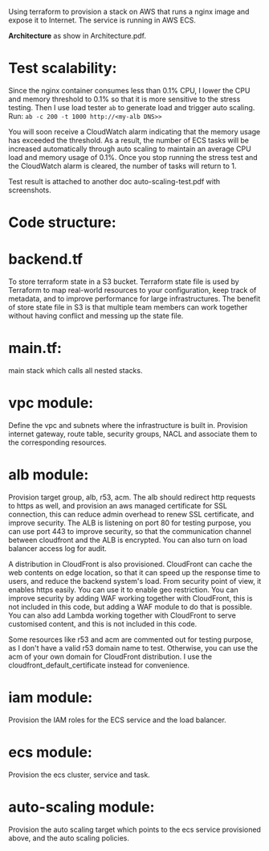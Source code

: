 Using terraform to provision a stack on AWS that runs a nginx image and expose it to Internet.
The service is running in AWS ECS.

**Architecture** as show in Architecture.pdf.


# Test scalability:
Since the nginx container consumes less than 0.1% CPU, I lower the CPU and memory threshold to 0.1% so that it is more sensitive to the stress testing. Then I use load tester `ab` to generate load and trigger auto scaling.
Run: `ab -c 200 -t 1000 http://<my-alb DNS>>`

You will soon receive a CloudWatch alarm indicating that the memory usage has exceeded the threshold. As a result, the number of ECS tasks will be increased automatically through auto scaling to maintain an average CPU load and memory usage of 0.1%. Once you stop running the stress test and the CloudWatch alarm is cleared, the number of tasks will return to 1.

Test result is attached to another doc auto-scaling-test.pdf with screenshots.

# Code structure:

# backend.tf
To store terraform state in a S3 bucket.
Terraform state file is used by Terraform to map real-world resources to your configuration, keep track of metadata, and to improve performance for large infrastructures.
The benefit of store state file in S3 is that multiple team members can work together without having conflict and messing up the state file.

# main.tf:
main stack which calls all nested stacks.

# vpc module:
Define the vpc and subnets where the infrastructure is built in.
Provision internet gateway, route table, security groups, NACL and associate them to the corresponding resources.

# alb module:
Provision target group, alb, r53, acm. The alb should redirect http requests to https as well, and provision an aws managed certificate for SSL connection, this can reduce admin overhead to renew SSL certificate, and improve security.
The ALB is listening on port 80 for testing purpose, you can use port 443 to improve security, so that the communication channel between cloudfront and the ALB is encrypted. 
You can also turn on load balancer access log for audit.

A distribution in CloudFront is also provisioned.
CloudFront can cache the web contents on edge location, so that it can speed up the response time to users, and reduce the backend system's load. From security point of view, it enables https easily.
You can use it to enable geo restriction.
You can improve security by adding WAF working together with CloudFront, this is not included in this code, but adding a WAF module to do that is possible.
You can also add Lambda working together with CloudFront to serve customised content, and this is not included in this code.

Some resources like r53 and acm are commented out for testing purpose, as I don't have a valid r53 domain name to test.
Otherwise, you can use the acm of your own domain for CloudFront distribution. I use the cloudfront_default_certificate instead for convenience.

# iam module:
Provision the IAM roles for the ECS service and the load balancer.

# ecs module:
Provision the ecs cluster, service and task.

# auto-scaling module:
Provision the auto scaling target which points to the ecs service provisioned above, and the auto scaling policies.

